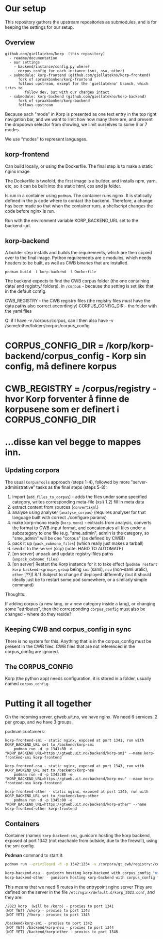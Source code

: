 # Our setup

This repository gathers the upstream repositories as submodules, and is for
keeping the settings for our setup.


## Overview

```
github.com/giellatekno/korp  (this repository)
  - readme/documentation
  - our settings
    - backend/instance/config.py where?
    - corpus_config for each instance (smi, nsu, other)
  - submodule: korp-frontend (github.com/giellatekno/korp-frontend)
      fork of spraakbanken/korp-frontend
      follows upstream, except for the 'giellatekno' branch, which tries to
         follow dev, but with our changes intact
  - submodule: korp-backend (github.com/giellatekno/korp-backend)
      fork of spraakbanken/korp-backend
      follows upstream
```

Because each "mode" in Korp is presented as one text entry in the top right
navigation bar, and we want to limit how how many there are, and prevent the
dropdown selector from showing, we limit ourselves to some 6 or 7 modes.

We use "modes" to represent languages.

## korp-frontend

Can build locally, or using the Dockerfile. The final step is to make a static
nginx image.

The Dockerfile is twofold, the first image is a builder, and installs
npm, yarn, etc, so it can be built into the static html, css and js folder.

Is run in a container using `podman`. The container runs nginx. It is statically
defined in the js code where to contact the backend. Therefore, a change has
been made so that when the container runs, a shellscript changes the code
before nginx is run.

Run with the environment variable KORP_BACKEND_URL set to the backend-url.


## korp-backend

A builder step installs and builds the requirements, which are then copied over
to the final image. Python requirements are c modules, which needs headers to be built,
as well as CWB binaries that are installed.

`podman build -t korp-backend -f Dockerfile`

The backend expects to find the CWB corpus folder (the one containing data/ and
registry/ folders), in `/corpus` - because the setting is set like that in the default config.

CWB_REGISTRY - the CWB registry files (the registry files must have the data paths also correct accordingly)
CORPUS_CONFIG_DIR - the folder with the yaml files

Q: if I have -v /corpus:/corpus, can I then also have -v /some/other/folder:/corpus/corpus_config

# CORPUS_CONFIG_DIR = /korp/korp-backend/corpus_config   - Korp sin config, må definere korpus
# CWB_REGISTRY = /corpus/registry  - hvor Korp forventer å finne de korpusene som er definert i CORPUS_CONFIG_DIR
# ...disse kan vel begge to mappes inn.


## Updating corpora

The usual `CorpusTools` approach (steps 1-4), followed by more "server-administrative" tasks as the final steps (steps 5-8):

1) import (`add_files_to_corpus`) - adds the files under some specified category, writes corresponding meta-file (xsl)
1.2) fill in meta data
2) extract content from sources (`convert2xml`)
3) analyse using analyser (`analyse_corpus`)
    (requires analyser for that language built with correct ./configure params)
4) make korp-mono ready (`korp_mono`)  - extracts from analysis, converts the format to CWB-input format, and concatenates all files under a subcategory to one file (e.g. "sme_admin", admin is the category, so "sme_admin" will be one "corpus" (as defined by CWB))
5) pack it up (`pack_cwbmono_files`) (which really just makes a tarball)
6) send it to the server (scp) (note: HARD TO AUTOMATE)
7) [on server] unpack and update registry-files paths (`unpack_cwbmono_files`)
8) [on server] Restart the Korp instance for it to take effect (`podman restart korp-backend-<group>`, `group` being `smi` (sami), `nsu` (non-sami uralic), `other` [??])
8.1) Subject to change if deployed differently (but it should ideally just be to restart some pod somewhere, or a similarly simple command)

Thoughts:

If adding corpus (a new lang, or a new category inside a lang),
or changing some "attributes", then the corresponding `corpus_config` must
also be changed - where do they reside?


## Keeping CWB and corpus_config in sync

There is no system for this. Anything that is in the corpus_config must be
present in the CWB files. CWB files that are not referenced in the corpus_config
are ignored.

## The CORPUS_CONFIG

Korp (the python app) needs configuration, it is stored in a folder, usually
named `corpus_config`.


# Putting it all together

On the incoming server, gtweb.uit.no, we have nginx. We need 6 services. 2 per
group, and we have 3 groups.

podman containers:

```
korp-frontend-smi - static nginx, exposed at port 1341, run with KORP_BACKEND_URL set to /backend/korp-smi
    podman run -d -p 1341:80 -e "KORP_BACKEND_URL=https://gtweb.uit.no/backend/korp-smi" --name korp-frontend-smi korp-frontend

korp-frontend-nsu - static nginx, exposed at port 1343, run with KORP_BACKEND_URL set to /backend/korp-nsu
    podman run -d -p 1343:80 -e "KORP_BACKEND_URL=https://gtweb.uit.no/backend/korp-nsu" --name korp-frontend-nsu korp-frontend

korp-frontend-other - static nginx, exposed at port 1345, run with KORP_BACKEND_URL set to /backend/korp-other
    podman run -d -p 1345:80 -e "KORP_BACKEND_URL=https://gtweb.uit.no/backend/korp-other" --name korp-frontend-other korp-frontend
```

## Containers

Container (name): `korp-backend-smi`, gunicorn hosting the korp backend,
exposed at port 1342 (not reachable from outside, due to the firewall),
using the smi config.

**Podman** command to start it:

```bash
podman run --privileged -d -p 1342:1234 -v /corpora/gt_cwb/registry:/corpus:ro -v <***corpus_config on server ...korp/corpus_configs/smi***>:/corpus/corpus_config --security-opt label=disable --name korp-backend-smi korp-backend
```

```bash
korp-backend-nsu - gunicorn hosting korp-backend with corpus_config "nsu", exposed at port 1344
korp-backend-other - gunicorn hosting korp-backend with corpus_config "other", exposed at port 1346
```

This means that we need 6 routes in the entrypoint nginx server
They are defined on the server in the file `/etc/nginx/default.d/korp_2023.conf`,
and they are:

```
/2023_korp  (will be /korp) - proxies to port 1341
(NOT YET) /ukorp - proxies to port 1343
(NOT YET) /fkorp - proxies to port 1345

/backend/korp-smi - proxies to port 1342
(NOT YET) /backend/korp-nsu - proxies to port 1344
(NOT YET) /backend/korp-other - proxies to port 1346
```

